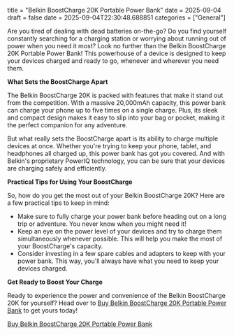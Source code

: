 title = "Belkin BoostCharge 20K Portable Power Bank"
date = 2025-09-04
draft = false
date = 2025-09-04T22:30:48.688851
categories = ["General"]

Are you tired of dealing with dead batteries on-the-go? Do you find yourself constantly searching for a charging station or worrying about running out of power when you need it most? Look no further than the Belkin BoostCharge 20K Portable Power Bank! This powerhouse of a device is designed to keep your devices charged and ready to go, whenever and wherever you need them.

**What Sets the BoostCharge Apart**

The Belkin BoostCharge 20K is packed with features that make it stand out from the competition. With a massive 20,000mAh capacity, this power bank can charge your phone up to five times on a single charge. Plus, its sleek and compact design makes it easy to slip into your bag or pocket, making it the perfect companion for any adventure.

But what really sets the BoostCharge apart is its ability to charge multiple devices at once. Whether you're trying to keep your phone, tablet, and headphones all charged up, this power bank has got you covered. And with Belkin's proprietary PowerIQ technology, you can be sure that your devices are charging safely and efficiently.

**Practical Tips for Using Your BoostCharge**

So, how do you get the most out of your Belkin BoostCharge 20K? Here are a few practical tips to keep in mind:

* Make sure to fully charge your power bank before heading out on a long trip or adventure. You never know when you might need it!
* Keep an eye on the power level of your devices and try to charge them simultaneously whenever possible. This will help you make the most of your BoostCharge's capacity.
* Consider investing in a few spare cables and adapters to keep with your power bank. This way, you'll always have what you need to keep your devices charged.

**Get Ready to Boost Your Charge**

Ready to experience the power and convenience of the Belkin BoostCharge 20K for yourself? Head over to [Buy Belkin BoostCharge 20K Portable Power Bank](https://www.amazon.com/dp/B09NTNTVRJ) to get yours today!

[Buy Belkin BoostCharge 20K Portable Power Bank](https://www.amazon.com/dp/B09NTNTVRJ)
